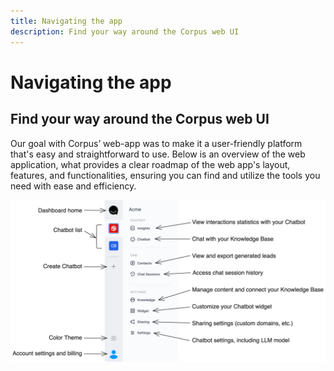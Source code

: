 ```yaml
---
title: Navigating the app
description: Find your way around the Corpus web UI
---
```


# Navigating the app
## Find your way around the Corpus web UI

Our goal with Corpus’ web-app was to make it a user-friendly platform that's easy and straightforward to use. Below is an overview of the web application, what provides a clear roadmap of the web app's layout, features, and functionalities, ensuring you can find and utilize the tools you need with ease and efficiency.

![Corpus Navigation](./media/navigation.webp)
